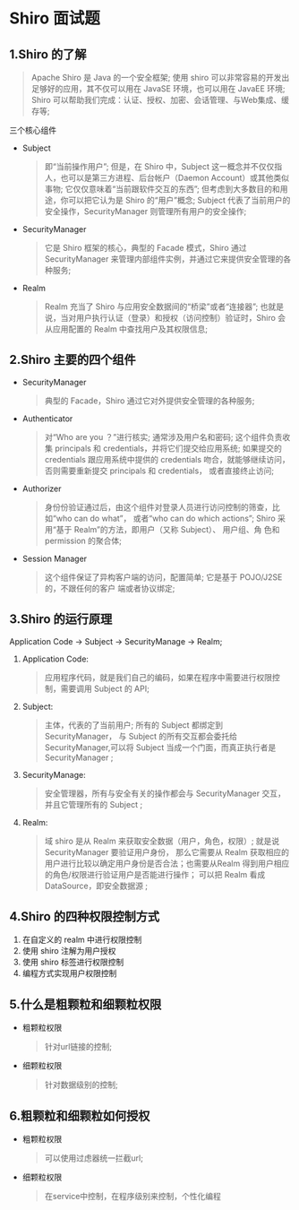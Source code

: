 # Shiro 面试题

## 1.Shiro 的了解

> Apache Shiro 是 Java 的一个安全框架; 使用 shiro 可以非常容易的开发出足够好的应用，其不仅可以用在 JavaSE 环境，也可以用在 JavaEE 环境; Shiro 可以帮助我们完成：认证、授权、加密、会话管理、与Web集成、缓存等;

三个核心组件

+ Subject
  > 即“当前操作用户”; 但是，在 Shiro 中，Subject 这一概念并不仅仅指人，也可以是第三方进程、后台帐户（Daemon Account）或其他类似事物; 它仅仅意味着“当前跟软件交互的东西”; 但考虑到大多数目的和用途，你可以把它认为是 Shiro 的“用户”概念; Subject 代表了当前用户的安全操作，SecurityManager 则管理所有用户的安全操作;

+ SecurityManager
  > 它是 Shiro 框架的核心，典型的 Facade 模式，Shiro 通过SecurityManager 来管理内部组件实例，并通过它来提供安全管理的各种服务;

+ Realm
  > Realm 充当了 Shiro 与应用安全数据间的“桥梁”或者“连接器”; 也就是说，当对用户执行认证（登录）和授权（访问控制）验证时，Shiro 会从应用配置的 Realm 中查找用户及其权限信息;

## 2.Shiro 主要的四个组件

+ SecurityManager
  > 典型的 Facade，Shiro 通过它对外提供安全管理的各种服务;

+ Authenticator
  > 对“Who are you ？”进行核实; 通常涉及用户名和密码;  这个组件负责收集 principals 和 credentials，并将它们提交给应用系统; 如果提交的 credentials 跟应用系统中提供的 credentials 吻合，就能够继续访问，否则需要重新提交 principals 和 credentials， 或者直接终止访问;

+ Authorizer
  > 身份份验证通过后，由这个组件对登录人员进行访问控制的筛查，比如“who can do what”， 或者“who can do which actions”;  Shiro 采用“基于  Realm”的方法，即用户（又称 Subject）、 用户组、角 色和 permission 的聚合体;

+ Session Manager
  > 这个组件保证了异构客户端的访问，配置简单; 它是基于 POJO/J2SE 的，不跟任何的客户 端或者协议绑定;

## 3.Shiro 的运行原理

Application Code -> Subject -> SecurityManage -> Realm;

1. Application Code:
   > 应用程序代码，就是我们自己的编码，如果在程序中需要进行权限控制，需要调用 Subject 的 API;

2. Subject:
   > 主体，代表的了当前用户; 所有的 Subject 都绑定到 SecurityManager， 与 Subject 的所有交互都会委托给 SecurityManager,可以将 Subject 当成一个门面，而真正执行者是 SecurityManager ;

3. SecurityManage:
   > 安全管理器，所有与安全有关的操作都会与 SecurityManager 交互，并且它管理所有的 Subject ;

4. Realm:
   > 域 shiro 是从 Realm 来获取安全数据（用户，角色，权限）; 就是说 SecurityManager 要验证用户身份， 那么它需要从 Realm 获取相应的用户进行比较以确定用户身份是否合法；也需要从Realm 得到用户相应的角色/权限进行验证用户是否能进行操作； 可以把 Realm 看成 DataSource，即安全数据源 ;

## 4.Shiro 的四种权限控制方式

1. 在自定义的 realm 中进行权限控制
2. 使用 shiro 注解为用户授权
3. 使用 shiro 标签进行权限控制
4. 编程方式实现用户权限控制

## 5.什么是粗颗粒和细颗粒权限

+ 粗颗粒权限
  > 针对url链接的控制;

+ 细颗粒权限
  > 针对数据级别的控制;

## 6.粗颗粒和细颗粒如何授权

+ 粗颗粒权限
  > 可以使用过虑器统一拦截url;

+ 细颗粒权限
  > 在service中控制，在程序级别来控制，个性化编程
  